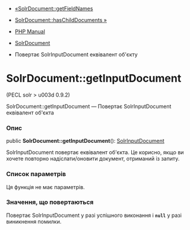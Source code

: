 - [«SolrDocument::getFieldNames](solrdocument.getfieldnames.md)
- [SolrDocument::hasChildDocuments
»](solrdocument.haschilddocuments.md)

- [PHP Manual](index.md)
- [SolrDocument](class.solrdocument.md)
- Повертає SolrInputDocument еквівалент об'єкту

# SolrDocument::getInputDocument

(PECL solr \> u003d 0.9.2)

SolrDocument::getInputDocument — Повертає SolrInputDocument еквівалент
об'єкта

### Опис

public **SolrDocument::getInputDocument**():
[SolrInputDocument](class.solrinputdocument.md)

SolrInputDocument повертає еквівалент об'єкта. Це корисно, якщо ви
хочете повторно надіслати/оновити документ, отриманий із запиту.

### Список параметрів

Ця функція не має параметрів.

### Значення, що повертаються

Повертає SolrInputDocument у разі успішного виконання і **`null`**
у разі виникнення помилки.
